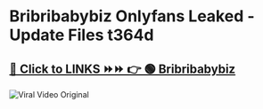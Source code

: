 
 # Bribribabybiz Onlyfans Leaked - Update Files t364d

## <h2><a href="https://clipsfans.com/Bribribabybiz&ref=git">🔗 Click to LINKS ⏩⏩ 👉 🟢 Bribribabybiz </a></h2>

<a href="https://clipsfans.com/Bribribabybiz&ref=git" rel="nofollow" data-target="animated-image.originalLink"><img src="https://i.ibb.co.com/xMMVF88/686577567.gif" alt="Viral Video Original" style="max-width: 100%; display: inline-block;" data-target="animated-image.originalImage"></a>

